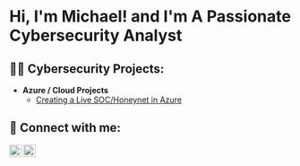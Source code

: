 <h1>Hi, I'm Michael! and I'm A Passionate Cybersecurity Analyst </h1>

<h2>👨‍💻 Cybersecurity Projects:</h2>

- <b>Azure / Cloud Projects</b>
  - [Creating a Live SOC/Honeynet in Azure](https://github.com/Mikelmizzy/Azure-SOC)



<h2> 🤳 Connect with me:</h2>


[<img align="left" alt="mikelmizzy | Twitter" width="22px" src="https://cdn.jsdelivr.net/npm/simple-icons@v3/icons/twitter.svg" />][twitter]
[<img align="left" alt="mikelmizzy | Instagram" width="22px" src="https://cdn.jsdelivr.net/npm/simple-icons@v3/icons/instagram.svg" />][instagram]

[twitter]: https://twitter.com/mikelmizzy
[instagram]: https://www.instagram.com/mikelmizzy/
